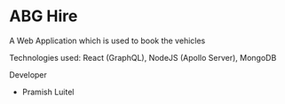 # ABG Hire

A Web Application which is used to book the vehicles

Technologies used: React (GraphQL), NodeJS (Apollo Server), MongoDB

Developer

- Pramish Luitel
